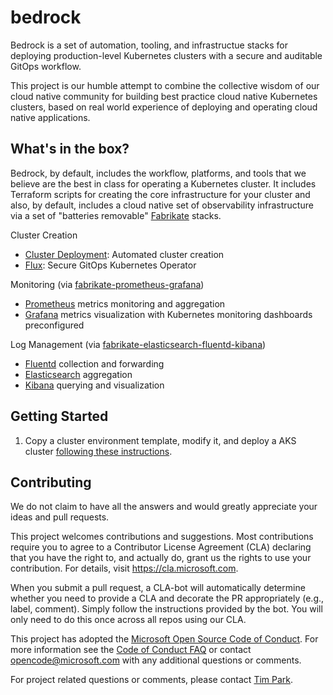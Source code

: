 # bedrock

Bedrock is a set of automation, tooling, and infrastructue stacks for deploying production-level Kubernetes 
clusters with a secure and auditable GitOps workflow.

This project is our humble attempt to combine the collective wisdom of our cloud native community for 
building best practice cloud native Kubernetes clusters, based on real world experience of 
deploying and operating cloud native applications.

## What's in the box?

Bedrock, by default, includes the workflow, platforms, and tools that we believe are the best in class for 
operating a Kubernetes cluster. It includes Terraform scripts for creating the core infrastructure for your cluster
and also, by default, includes a cloud native set of observability infrastructure via a set of "batteries removable"
[Fabrikate](https://github.com/Microsoft/fabrikate) stacks.

Cluster Creation
-   [Cluster Deployment](./cluster): Automated cluster creation
-   [Flux](https://github.com/weaveworks/flux): Secure GitOps Kubernetes Operator

Monitoring (via [fabrikate-prometheus-grafana](https://github.com/timfpark/fabrikate-prometheus-grafana))
-   [Prometheus](https://prometheus.io/) metrics monitoring and aggregation
-   [Grafana](https://grafana.com/) metrics visualization with Kubernetes monitoring dashboards preconfigured

Log Management (via [fabrikate-elasticsearch-fluentd-kibana](https://github.com/timfpark/fabrikate-elasticsearch-fluentd-kibana))
-   [Fluentd](https://www.fluentd.org/) collection and forwarding
-   [Elasticsearch](https://www.elastic.co/) aggregation
-   [Kibana](https://www.elastic.co/products/kibana) querying and visualization

## Getting Started

1. Copy a cluster environment template, modify it, and deploy a AKS cluster [following these instructions](./cluster).

## Contributing

We do not claim to have all the answers and would greatly appreciate your ideas and pull requests.

This project welcomes contributions and suggestions. Most contributions require you to agree to a
Contributor License Agreement (CLA) declaring that you have the right to, and actually do, grant us
the rights to use your contribution. For details, visit https://cla.microsoft.com.

When you submit a pull request, a CLA-bot will automatically determine whether you need to provide
a CLA and decorate the PR appropriately (e.g., label, comment). Simply follow the instructions
provided by the bot. You will only need to do this once across all repos using our CLA.

This project has adopted the [Microsoft Open Source Code of Conduct](https://opensource.microsoft.com/codeofconduct/).
For more information see the [Code of Conduct FAQ](https://opensource.microsoft.com/codeofconduct/faq/) or
contact [opencode@microsoft.com](mailto:opencode@microsoft.com) with any additional questions or comments.

For project related questions or comments, please contact [Tim Park](https://github.com/timfpark).